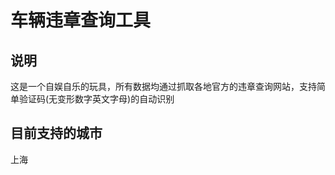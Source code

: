 车辆违章查询工具
================================

## 说明

这是一个自娱自乐的玩具，所有数据均通过抓取各地官方的违章查询网站，支持简单验证码(无变形数字英文字母)的自动识别

## 目前支持的城市

上海
